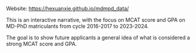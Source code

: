 Website: https://hexuanxie.github.io/mdmpd_data/

This is an interactive narrative, with the focus on MCAT score and GPA on MD-PhD matriculants from cycle 2016-2017 to 2023-2024.

The goal is to show future applicants a general idea of what is considered a strong MCAT score and GPA.

